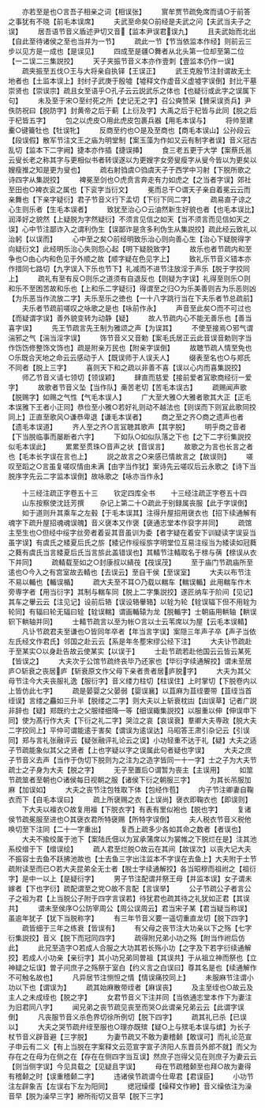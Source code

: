 <!-- { "loadSidebar": true } -->
　　亦若至是也○言吾子相亲之词【相误张】
　　賔牟贾节疏免席而请○于前答之事犹有不晓【前毛本误席】
　　夫武至命矣○前经是夫武之问【夫武当夫子之误】
　　居吾语节音义盾述尹切又音【监本尹误君误九】
　　且夫武始而北出【自此至待诸侯之至也当并为一节】
　　疏此一节【节当依监本作经】则前云三步以见方是一成也【是误见】
　　四成至是疆○舞者从北头第一位却至第二位【一二误二三集説挍】
　　天子夹振节音义本亦作壹刺【壹监本仍作一误】
　　疏夹振至五伐○王与大将亲自执铎【王误正】
　　武王克殷节注封谓故无土地者也【土监本误上】封纣子武庚于殷墟【墟释文作虚音义虚墟字误倒】封比干墓崇贤也【崇误宗】疏且女至语乎○孔子云云説武乐之体也【也疑衍或此字之误属下句】
　　未及至于宋○至纣死之所【史记无之字】召公奭赞采【賛采误贡兵】尹佚防祝曰【脱防字】封黄帝之后于蓟【上衍及字】大禹之后于杞皆与此同【脱之后于杞皆五字】
　　包之以虎皮○用此虎皮包裹兵器【用毛本误与】
　　将帅至建櫜○键籥牡也【牡误牝】
　　反商至约也○是及至商也【商毛本误山】公孙段云【段误假】散军节注文王之庙为明堂制【案玉藻为作如又云有制字者误】音义冠古乱切【监本下二字阙】捷本亦作插【捷误挿】
　　食三老五更于大学【案蔡氏邕云叟长老之称其字与更相似书者转误遂以为更嫂字女旁叟瘦字从叟今皆以为更矣以嫂瘦推之知是更为叟也】
　　疏右射驺虞○驺虞天子于西学中习射【下脱所歌之诗四字从集説挍】
　　裨冕至剑也○虎贲言奔走有力如虎之【之当者字误】郊社至田也○裨衣衮之属也【下衮字当衍文】
　　冕而总干○谓天子亲自着冕云云而亲舞也【下亲字疑衍】君子节音义行下孟切【下衍下同二字】
　　疏易直子谅之心生则乐者【生毛本误者】
　　致犹至治心○云油然新生好貌也者【也毛本误比】润泽好之貌然【上疑脱为字然疑衍】不须言见信之如天【当不须言而见信如天之误】心中节注鄙诈入之谓利伪生【误鄙诈是贪多利伪生从集説挍】疏此经云致礼以治躬【以误而】
　　心中至之矣○前经明致乐治心则向善心生【治心下疑脱得字向疑衍文】此经明乐治心失则怨心起【明下疑脱致字】
　　故乐也者节疏内和至争也○由心内和色见于外顺之故【顺字疑在色见字上】
　　致礼乐节音义错本亦作措同七路切【九字误入下乐也节下】礼减而不进节注放淫于声乐【脱于字挍同上】
　　疏礼有至有反○则乐之道须有自退反也【则疑为字误】礼得至则乐○则和乐不至困苦故和乐也【上和乐二字疑衍】得谓至之归○为乐美善则吉为乐恶则凶【为乐恶当作流放二字】夫乐至乐之徳也【一十八字跳行当在下夫乐者节总疏前】
　　夫乐者节疏前嗟叹之咏歌之是也【咏前作永】
　　声音至此矣○而不可过也【而疑谓字误】善外貌变转为动静【疑】
　　故人节疏内心不能无善乐也【善当喜字误】
　　先王节疏言先王制为雅颂之声【为误其】
　　不使至接焉○邪气谓湍邪之气【湍当淫字误】
　　饰节音义又音勅【案毛氏居正云此音误音勅则字当作饬饬修整饰文饰也】疏是附亲万民也【附亲字误倒】
　　故聴节疏人情至免也○乐既合天地之命云云感动于人【既误师于人误夭人】
　　缀表至名也○与郑氏不同者【脱上三字】
　　喜则天下和之疏以非善不喜【误以心内而喜集説挍】
　　师乙节音义请七领切【领误颖】
　　肆直而慈爱【接前爱者冝歌商经衍一爱字】
　　故歌者节音义坠【当作队】槀苦老切【苦毛本误古】
　　疏赐闻声歌【脱赐字】如赐之气性【气毛本误人】
　　广大至大雅○大雅者歌其大正【正毛本误雅下王者小正同】恭俭至小雅○若好礼则动不越法也【则误而下则冝此歌同挍同上】正直至歌风○谦恭卑退【谦毛本误者】
　　商之至之齐○商之遗声也者【遗毛本误道】
　　齐人至之齐○言冝聴其歌声【其字脱】
　　明乎商之音者【下当脱临事而屡断者六字】
　　下如队○如似队落之下也【之下二字衍集説挍似毛本误此】
　　累累至贯珠○音声之状【音误言】
　　故歌之为言也长言之者也【毛本长字误在言也上】
　　説之故言之○来感已情故言之【故误则】
　　嗟叹至蹈之○言虽复嗟叹情由未满【由字当作犹】案诗先云嗟叹后云永歌之【诗下当脱序字先云二字监本误倒】故咏歌之【咏亦当作永】













　　十三经注疏正字卷五十三
　　钦定四库全书
　　十三经注疏正字卷五十四
　　山东按察使沈廷芳撰
　　杂记上第二十○疏此于别録属丧服【此于字误倒】
　　如于道则升其乘车之左毂【于毛本误其】注得升屋招用襃衣也【招下续通解有魂字下疏升屋招魂魂误魄】音义襃本又作褒【襃通志堂本作裒字并同】
　　疏馆主至生也○但经中绥字丝旁者着妥其音虽训为委【者字疑在着安下训疑读字误妥当虽字误】有虞氏之緌夏后氏之旂【緌记作绥绥旂字明堂位互易注绥当为緌读如冠蕤之蕤有虞氏当言緌夏后氏当言旂此盖错误也】其輤节注輤取名于榇与蒨【榇误从衣下并同】
　　疏輤载至如之○封康叔以綪茷【茷误茂】
　　至于庙门节疏庙所至逺也○今入之有宫室故去輤也【去误云】至自干侯【至误室】
　　大夫以布节注不易以輴也【輴误楯】
　　疏大夫至不耳○乃载以輲车【輲误輴】此用輲车作木旁専字者【用当衍字】其制与輲车同【脱上二字集説挍】遂匠纳车于阶间【见记】其车之轝云云【注见记】设前后辂【误设辂轝辂】以辁为轮【辁误辐下但不用辁为轮同】有辐曰轮无辐曰辁【辁误輲】谓画輴辕为龙【脱輴字】士朝庙用輁轴【輁误轵下輁轴并同】
　　士輤节疏言以至为帐○言以士云苇席以为屋【云毛本误輤】
　　凡讣节疏君夫至谦也○皆同年卒者【年当言字误】案隠三年声子卒【声子当依左氏经文作君氏】邻国之赴云云【系是年冬塟宋缪公经下注】
　　大夫讣节疏赴于至某实○以身赴告故云使某实【以误于】
　　士赴节疏若赴他国云云皆云某死【皆误之】
　　大夫次于公馆节疏终丧毕乃还家也【毕衍字续通解挍】谓未至居庐○斩衰之丧居庐【斩衰原文作父母下亲者贵者居庐脱字】
　　大夫为其父母节注今大夫丧服礼逸【服衍字】音义缕力柱切【柱误住】上时掌切【下脱卷内以上皆仿此七字】
　　疏是晏婴之父晏弱【婴误襄】以苴麻为苴绖要带【苴绖当首绖误】言缕之麤如三升半【脱缕之二字】则大夫以上斩衰枕凷【凷误草】记者广説非辞也【疑】郑既约士之父服缕细降一等【细误緅集説挍】以服重以伸【伸误申下同】使为髙行作大夫【下衍之礼二字】哭泣之哀【哀误衰】羣卿大夫専政【脱大夫二字挍同上】平仲可谓能逺于害矣【谓误为逺误达】马昭答王肃引杂记云【引误同】郑与言礼张融评云【疑张融评礼论云之误】小功轻重不达于礼【疑】大夫之适子节疏能象似其父之贤者【上也字疑以字之误属此句者疑也字误】
　　大夫之庶子节音义去声【当作于伪切下脱则为之注为之造字皆同一十一字】士之子为大夫节疏士之子身为大夫【脱之字】
　　无子至置后○谓暂为丧主【主误用】
　　如筮节疏筮者至朝也○诸侯每日视朝之服【诸侯下衍之朝服三字】
　　为其长吊服加麻【加误如】
　　大夫之丧节注包牲取下体【包经作苞】
　　内子节注卿妻自鞠衣而下【自毛本误曰】
　　疏上所襃赐之衣【上误尚】襃衣即鞠衣也【即误则】
　　下大夫以襢衣○故复用襢【下脱衣字】有表有里似袍也【脱也字】
　　复诸侯节疏冕服至进也○其襃衣君所特襃赐【所特字误倒】
　　夫人税衣节音义税他唤切至下注同【二十一字重出】
　　复西上疏多少各如其命之数者【者误也】
　　大夫不揄绞属于池下【案陆氏佃以为冝承蒲席以为裳帷之下脱烂在是】注其池系绞缯于下【缯误绘】
　　疏人君至烂脱○故云在其间【故误次】以丧大记大夫不振容士去鱼不跃拂池故也【士去鱼三字出注监本不字误在去鱼上】大夫附于士节疏附读至而已○若大夫昆弟全无士者【脱士字续通解挍】各当昭穆而祖祔之【祖衍字】是中一以上【是疑衍字】
　　男子节注配谓幷祭王母【并监本误】女子谓未嫁者【下也字衍】疏配谓至之党○故不言配【言误举】
　　公子节疏公子者言公子之祖为君【上当脱公子附于四字言误若】待犹君也疏其待之礼犹如正君【其误共】
　　谓未至侯序○公防宰周公【周公误周云】君当宋子某【君当疑当称误】虽逾年犹子【犹下当脱称字】
　　有三年节音义要一遥切重直龙切【脱下四字】
　　疏皆细于三年之练衰【皆误有】
　　有父母之丧节注大功亲以下之殇【七字衍集説挍】音义【脱下而冠同四字】
　　疏得附兄弟小功之殇【附当作祔后仿此】
　　此兄至造字○若成人合服之大功其若长殇小功【之字及下若字衍续通解挍】若成人小功亲【亲衍字】其小功兄弟同曽祖【其误共】于从祖立神而祭也【立神疑之坛误】曽子问庶子之殇祭于室白【约义言之白误曰】尊其名是也【续通解作不可触名故也】
　　凡异居节注恻怛之情【情误痛挍同上】
　　未服麻节注谓小功以下也【谓误为】
　　疏其始麻散带绖者【麻误丧】
　　及主至绖也○故云及主人之未成绖也【脱之字】
　　女君节音义下注并同【当依通志堂本作下为妻注为旧君同八字】
　　闻兄弟之丧节疏见丧至而哭○此谓亲兄弟云云【此谓字误倒】
　　凡丧服节音义杀色界切徐所例切【脱下四字】
　　疏其礼已杀【已误以】
　　大夫之哭节疏弁绖至服也○理亦既殡【疑○上与殡毛本误与嫔】为长子杖节音义辟音避【三字脱】
　　为妻节疏又不敢为妻稽颡【敢误可】而礼论范宣子申云有二义【有上当脱在字案释文云范宣字宣子济阳人东晋员外郎不就】而父为存在之在母为在侧之在【存在在侧四字当互误】然庶子岂得父见在则庶子为妻云云【则当侧字误】今见具载之【见疑且字误】
　　母在节疏稽颡至也拜○故为妻得有稽颡之时【误重稽颡二字】
　　违诸侯节疏谓今仕卑君【君误臣】
　　小功节注左辟象吉【左误右下左为阳同】
　　缌冠缲缨【缲释文作縿】音义缲依注为澡音早【脱为澡早三字】縿所衔切又音早【脱下三字】
